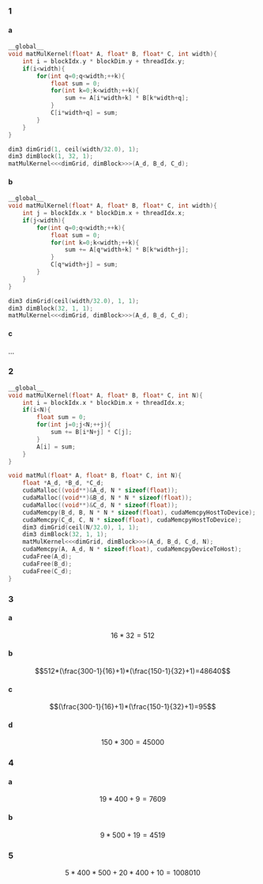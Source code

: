 ### 1

#### a

``` c++
__global__
void matMulKernel(float* A, float* B, float* C, int width){
    int i = blockIdx.y * blockDim.y + threadIdx.y;
    if(i<width){
        for(int q=0;q<width;++k){
            float sum = 0;
            for(int k=0;k<width;++k){
                sum += A[i*width+k] * B[k*width+q];
            }
            C[i*width+q] = sum;
        }
    }
}

dim3 dimGrid(1, ceil(width/32.0), 1);
dim3 dimBlock(1, 32, 1);
matMulKernel<<<dimGrid, dimBlock>>>(A_d, B_d, C_d);
```

#### b

``` c++
__global__
void matMulKernel(float* A, float* B, float* C, int width){
    int j = blockIdx.x * blockDim.x + threadIdx.x;
    if(j<width){
        for(int q=0;q<width;++k){
            float sum = 0;
            for(int k=0;k<width;++k){
                sum += A[q*width+k] * B[k*width+j];
            }
            C[q*width+j] = sum;
        }
    }
}

dim3 dimGrid(ceil(width/32.0), 1, 1);
dim3 dimBlock(32, 1, 1);
matMulKernel<<<dimGrid, dimBlock>>>(A_d, B_d, C_d);
```

#### c

...

### 2

``` c++
__global__
void matMulKernel(float* A, float* B, float* C, int N){
    int i = blockIdx.x * blockDim.x + threadIdx.x;
    if(i<N){
        float sum = 0;
        for(int j=0;j<N;++j){
			sum += B[i*N+j] * C[j];
        }
        A[i] = sum;
    }
}

void matMul(float* A, float* B, float* C, int N){
    float *A_d, *B_d, *C_d;
    cudaMalloc((void**)&A_d, N * sizeof(float));
    cudaMalloc((void**)&B_d, N * N * sizeof(float));
    cudaMalloc((void**)&C_d, N * sizeof(float));
    cudaMemcpy(B_d, B, N * N * sizeof(float), cudaMemcpyHostToDevice);
    cudaMemcpy(C_d, C, N * sizeof(float), cudaMemcpyHostToDevice);
    dim3 dimGrid(ceil(N/32.0), 1, 1);
    dim3 dimBlock(32, 1, 1);
    matMulKernel<<<dimGrid, dimBlock>>>(A_d, B_d, C_d, N);
    cudaMemcpy(A, A_d, N * sizeof(float), cudaMemcpyDeviceToHost);
    cudaFree(A_d);
    cudaFree(B_d);
    cudaFree(C_d);
}
```


### 3

#### a

$$16*32= 512$$

#### b

$$512*(\frac{300-1}{16}+1)*(\frac{150-1}{32}+1)=48640$$

#### c

$$(\frac{300-1}{16}+1)*(\frac{150-1}{32}+1)=95$$

#### d

$$150*300=45000$$

### 4

#### a

$$19*400+9=7609$$

#### b

$$9*500+19=4519$$

### 5

$$5*400*500+20*400+10=1008010$$

### 
